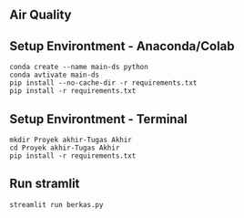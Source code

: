## Air Quality
## Setup Environtment - Anaconda/Colab
```
conda create --name main-ds python
conda avtivate main-ds
pip install --no-cache-dir -r requirements.txt
pip install -r requirements.txt
```
## Setup Environtment - Terminal
```
mkdir Proyek akhir-Tugas Akhir
cd Proyek akhir-Tugas Akhir
pip install -r requirements.txt
```
## Run stramlit
```
streamlit run berkas.py
